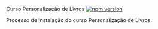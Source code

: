 Curso Personalização de Livros [![npm version](http://img.shields.io/npm/v/@aprender.digital/personalizar.svg?style=flat)](https://github.com/aprenderdigital/personalizar-instalar "View this project on npm")

Processo de instalação do curso Personalização de Livros.
